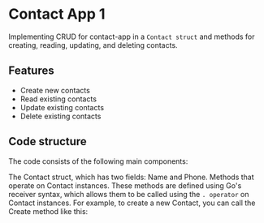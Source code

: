 # Contact App 1

Implementing CRUD for contact-app in a `Contact struct` and methods for creating, reading, updating, and deleting contacts.

## Features

- Create new contacts
- Read existing contacts
- Update existing contacts
- Delete existing contacts

## Code structure

The code consists of the following main components:

The Contact struct, which has two fields: Name and Phone.
Methods that operate on Contact instances. These methods are defined using Go's receiver syntax, which allows them to be called using the `. operator` on Contact instances. For example, to create a new Contact, you can call the Create method like this:
